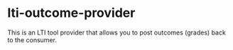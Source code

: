 

# lti-outcome-provider
This is an LTI tool provider that allows you to post outcomes (grades) back to the consumer.






